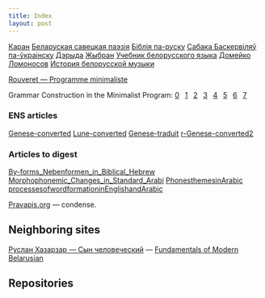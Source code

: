 ```yaml
---
title: Index
layout: post
---
```



[Каран](quran)
[Беларуская савецкая паэзія](belarusian-soviet)
[Біблія па-руску](bible-russian)
[Сабака Баскервіляў па-ўкраінску](Sobaka_Baskerviliv_vyd_2010)
[Дэрыда](Derrida)
[Жыбран](Jibran)
[Учебник белорусского языка](Uch-bel-movy-Kryv)
[Домейко](Domeyko)
[Ломоносов](Lomonossov)
[История белорусской музыки](ИСТОРИЯ-белорусской-музыки)


[Rouveret — Programme minimaliste](rouveret/mobile/5602)


Grammar Construction in the Minimalist Program: [0](minimalist/jherring-0)  [1](minimalist/jherring-1)  [2](minimalist/jherring-2)  [3](minimalist/jherring-3)  [4](minimalist/jherring-4)  [5](minimalist/jherring-5)  [6](minimalist/jherring-6)  [7](minimalist/jherring-7)

### ENS articles 

[Genese-converted](ENS-articles/Genese-converted)
[Lune-converted](ENS-articles/Lune-converted)
[Genese-traduit](ENS-articles/Genese-traduit)
[r-Genese-converted2](ENS-articles/r-Genese-converted2)

### Articles to digest

[By-forms_Nebenformen_in_Biblical_Hebrew](articles-to-digest/%3fBy-forms_Nebenformen_in_Biblical_Hebrew.pdf)
[Morphophonemic_Changes_in_Standard_Arabi](articles-to-digest/Morphophonemic_Changes_in_Standard_Arabi.pdf)
[PhonesthemesinArabic](articles-to-digest/PhonesthemesinArabic.pdf)
[processesofwordformationinEnglishandArabic](articles-to-digest/processesofwordformationinEnglishandArabic.pdf)


<!---<h1 class="content-listing-header sans">Articles</h1>          <hr class="slender">
<h2>Pages</h2>
<span>{% assign pages=site.pages | where: "iflanding", "yes"  %}{% for spage in pages  %}<span style="border: 15px;background: beige;padding: 15px;vertical-align: super;margin: 15px;display: inline-block;box-shadow: 5px 11px 20px 5px #a48888;"><a href="{{ spage.url | prepend: site.baseurl }}">{{ spage.title }}</a></span>&ensp;{% endfor %}</span>--->

<!---<h1 class="content-listing-header sans">Articles</h1>          <hr class="slender">
<h2>Posts</h2>
<span>{% assign pages=site.posts | where: "iflanding", "yes"  %}{% for spage in pages  %}<span><a href="{{ spage.url | prepend: site.baseurl }}">{{ spage.title }}</a></span>&ensp;{% endfor %}</span>--->



[Pravapis.org](https://Pravapis.org) — condense.


## Neighboring sites

[Руслан Хазарзар — Сын человеческий](https://khazarzar.netlify.app/) — [Fundamentals of Modern Belarusian](https://s17.netlify.app/)


 <h2>Repositories</h2>

<div class="github-widget" data-user="skaivolas"></div>


<script src="github-widget/github-widget.min.js"></script>


